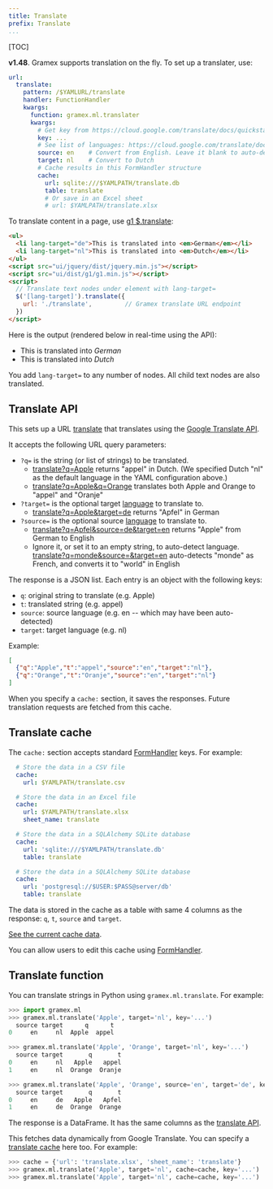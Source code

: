 ```yaml
---
title: Translate
prefix: Translate
...
```


[TOC]

**v1.48**. Gramex supports translation on the fly. To set up a translater, use:

```yaml
url:
  translate:
    pattern: /$YAMLURL/translate
    handler: FunctionHandler
    kwargs:
      function: gramex.ml.translater
      kwargs:
        # Get key from https://cloud.google.com/translate/docs/quickstart
        key: ...
        # See list of languages: https://cloud.google.com/translate/docs/languages
        source: en    # Convert from English. Leave it blank to auto-detect
        target: nl    # Convert to Dutch
        # Cache results in this FormHandler structure
        cache:
          url: sqlite:///$YAMLPATH/translate.db
          table: translate
          # Or save in an Excel sheet
          # url: $YAMLPATH/translate.xlsx
```

To translate content in a page, use
[g1 $.translate](https://code.gramener.com/cto/g1/tree/master/docs/translate.md):

```html
<ul>
  <li lang-target="de">This is translated into <em>German</em></li>
  <li lang-target="nl">This is translated into <em>Dutch</em></li>
</ul>
<script src="ui/jquery/dist/jquery.min.js"></script>
<script src="ui/dist/g1/g1.min.js"></script>
<script>
  // Translate text nodes under element with lang-target=
  $('[lang-target]').translate({
    url: './translate',         // Gramex translate URL endpoint
  })
</script>
```

Here is the output (rendered below in real-time using the API):

<ul>
  <li lang-target="de">This is translated into <em>German</em></li>
  <li lang-target="nl">This is translated into <em>Dutch</em></li>
</ul>
<script src="../ui/g1/dist/g1.min.js"></script>
<script>$('[lang-target]').translate({url: 'translate'})</script>

You add `lang-target=` to any number of nodes. All child text nodes are also
translated.

## Translate API

This sets up a URL [translate](translate) that translates using the
[Google Translate API](https://cloud.google.com/translate/).

It accepts the following URL query parameters:

- `?q=` is the string (or list of strings) to be translated.
    - [translate?q=Apple](translate?q=Apple) returns "appel" in Dutch. (We specified Dutch "nl" as the default language in the YAML configuration above.)
    - [translate?q=Apple&q=Orange](translate?q=Apple&q=Orange) translates both Apple and Orange to "appel" and "Oranje"
- `?target=` is the optional target [language](https://cloud.google.com/translate/docs/languages) to translate to.
    - [translate?q=Apple&target=de](translate?q=Apple&target=de) returns "Apfel" in German
- `?source=` is the optional source [language](https://cloud.google.com/translate/docs/languages) to translate to.
    - [translate?q=Apfel&source=de&target=en](translate?q=Apfel&source=de&target=en) returns     "Apple" from German to English
    - Ignore it, or set it to an empty string, to auto-detect language.
      [translate?q=monde&source=&target=en](translate?q=monde&source=&target=en) auto-detects
      "monde" as French, and converts it to "world" in English

The response is a JSON list. Each entry is an object with the following keys:

- `q`: original string to translate (e.g. Apple)
- `t`: translated string (e.g. appel)
- `source`: source language (e.g. en -- which may have been auto-detected)
- `target`: target language (e.g. nl)

Example:

```json
[
  {"q":"Apple","t":"appel","source":"en","target":"nl"},
  {"q":"Orange","t":"Oranje","source":"en","target":"nl"}
]
```

When you specify a `cache:` section, it saves the responses. Future translation
requests are fetched from this cache.

## Translate cache

The `cache:` section accepts standard [FormHandler](../formhandler/) keys. For example:

```yaml
  # Store the data in a CSV file
  cache:
    url: $YAMLPATH/translate.csv

  # Store the data in an Excel file
  cache:
    url: $YAMLPATH/translate.xlsx
    sheet_name: translate

  # Store the data in a SQLAlchemy SQLite database
  cache:
    url: 'sqlite:///$YAMLPATH/translate.db'
    table: translate

  # Store the data in a SQLAlchemy SQLite database
  cache:
    url: 'postgresql://$USER:$PASS@server/db'
    table: translate
```

The data is stored in the cache as a table with same 4 columns as the response:
`q`, `t`, `source` and `target`.

[See the current cache data](cache?_format=html).

You can allow users to edit this cache using [FormHandler](../formhandler/).


## Translate function

You can translate strings in Python using `gramex.ml.translate`. For example:

```python
>>> import gramex.ml
>>> gramex.ml.translate('Apple', target='nl', key='...')
  source target      q      t
0     en     nl  Apple  appel

>>> gramex.ml.translate('Apple', 'Orange', target='nl', key='...')
  source target       q       t
0     en     nl   Apple   appel
1     en     nl  Orange  Oranje

>>> gramex.ml.translate('Apple', 'Orange', source='en', target='de', key='...')
  source target       q       t
0     en     de   Apple   Apfel
1     en     de  Orange  Orange
```

The response is a DataFrame. It has the same columns as the
[translate API](#translate-api).

This fetches data dynamically from Google Translate. You can specify a
[translate cache](#translate-cache) here too. For example:

```python
>>> cache = {'url': 'translate.xlsx', 'sheet_name': 'translate'}
>>> gramex.ml.translate('Apple', target='nl', cache=cache, key='...')  # Save data in cache
>>> gramex.ml.translate('Apple', target='nl', cache=cache, key='...')  # Fetch result from cache
```
